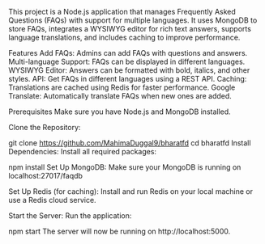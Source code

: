 This project is a Node.js application that manages Frequently Asked Questions (FAQs) with support for multiple languages. It uses MongoDB to store FAQs, integrates a WYSIWYG editor for rich text answers, supports language translations, and includes caching to improve performance.

Features
Add FAQs: Admins can add FAQs with questions and answers.
Multi-language Support: FAQs can be displayed in different languages.
WYSIWYG Editor: Answers can be formatted with bold, italics, and other styles.
API: Get FAQs in different languages using a REST API.
Caching: Translations are cached using Redis for faster performance.
Google Translate: Automatically translate FAQs when new ones are added.


Prerequisites
Make sure you have Node.js and MongoDB installed.

Clone the Repository:

git clone https://github.com/MahimaDuggal9/bharatfd
cd bharatfd
Install Dependencies: Install all required packages:

npm install
Set Up MongoDB: Make sure your MongoDB is running on localhost:27017/faqdb

Set Up Redis (for caching): Install and run Redis on your local machine or use a Redis cloud service.

Start the Server: Run the application:

npm start
The server will now be running on http://localhost:5000.
